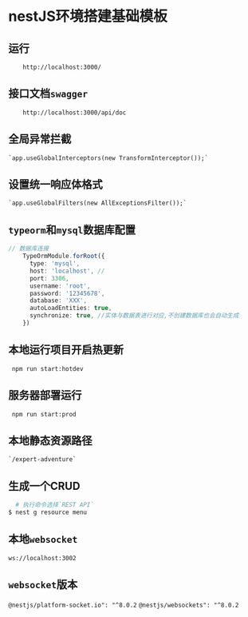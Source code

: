 # nestJS环境搭建基础模板

## 运行

```shell
    http://localhost:3000/
```

## 接口文档`swagger`

```shell
    http://localhost:3000/api/doc
```

## 全局异常拦截

    `app.useGlobalInterceptors(new TransformInterceptor());`

## 设置统一响应体格式

    `app.useGlobalFilters(new AllExceptionsFilter());`

## `typeorm`和`mysql`数据库配置

```ts
// 数据库连接
    TypeOrmModule.forRoot({
      type: 'mysql',
      host: 'localhost', // 
      port: 3306,
      username: 'root',
      password: '12345678',
      database: 'XXX',
      autoLoadEntities: true,
      synchronize: true, //实体与数据表进行对应,不创建数据库也会自动生成
    })
```

## 本地运行项目开启热更新

```shell
 npm run start:hotdev
```

## 服务器部署运行

```shell
 npm run start:prod
```

## 本地静态资源路径

    `/expert-adventure`

## 生成一个CRUD

```bash
  # 执行命令选择`REST API`
$ nest g resource menu
```
## 本地`websocket`

`ws://localhost:3002`

## `websocket`版本
`@nestjs/platform-socket.io": "^8.0.2`
`@nestjs/websockets": "^8.0.2`